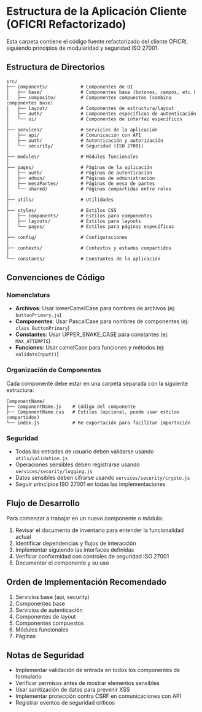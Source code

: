 # Estructura de la Aplicación Cliente (OFICRI Refactorizado)

Esta carpeta contiene el código fuente refactorizado del cliente OFICRI, siguiendo principios de modularidad y seguridad ISO 27001.

## Estructura de Directorios

```
src/
├── components/            # Componentes de UI
│   ├── base/              # Componentes base (botones, campos, etc.)
│   ├── composite/         # Componentes compuestos (combina componentes base)
│   ├── layout/            # Componentes de estructura/layout
│   ├── auth/              # Componentes específicos de autenticación
│   └── ui/                # Componentes de interfaz específicos
│
├── services/              # Servicios de la aplicación
│   ├── api/               # Comunicación con API
│   ├── auth/              # Autenticación y autorización
│   └── security/          # Seguridad (ISO 27001)
│
├── modules/               # Módulos funcionales
│
├── pages/                 # Páginas de la aplicación
│   ├── auth/              # Páginas de autenticación
│   ├── admin/             # Páginas de administración
│   ├── mesaPartes/        # Páginas de mesa de partes
│   └── shared/            # Páginas compartidas entre roles
│
├── utils/                 # Utilidades
│
├── styles/                # Estilos CSS
│   ├── components/        # Estilos para componentes
│   ├── layouts/           # Estilos para layouts
│   └── pages/             # Estilos para páginas específicas
│
├── config/                # Configuraciones
│
├── contexts/              # Contextos y estados compartidos
│
└── constants/             # Constantes de la aplicación
```

## Convenciones de Código

### Nomenclatura

- **Archivos**: Usar lowerCamelCase para nombres de archivos (ej: `buttonPrimary.js`)
- **Componentes**: Usar PascalCase para nombres de componentes (ej: `class ButtonPrimary`)
- **Constantes**: Usar UPPER_SNAKE_CASE para constantes (ej: `MAX_ATTEMPTS`)
- **Funciones**: Usar camelCase para funciones y métodos (ej: `validateInput()`)

### Organización de Componentes

Cada componente debe estar en una carpeta separada con la siguiente estructura:

```
ComponentName/
├── ComponentName.js    # Código del componente
├── ComponentName.css   # Estilos (opcional, puede usar estilos compartidos)
└── index.js            # Re-exportación para facilitar importación
```

### Seguridad

- Todas las entradas de usuario deben validarse usando `utils/validation.js`
- Operaciones sensibles deben registrarse usando `services/security/logging.js`
- Datos sensibles deben cifrarse usando `services/security/crypto.js`
- Seguir principios ISO 27001 en todas las implementaciones

## Flujo de Desarrollo

Para comenzar a trabajar en un nuevo componente o módulo:

1. Revisar el documento de inventario para entender la funcionalidad actual
2. Identificar dependencias y flujos de interacción
3. Implementar siguiendo las interfaces definidas
4. Verificar conformidad con controles de seguridad ISO 27001
5. Documentar el componente y su uso

## Orden de Implementación Recomendado

1. Servicios base (api, security)
2. Componentes base
3. Servicios de autenticación
4. Componentes de layout
5. Componentes compuestos
6. Módulos funcionales
7. Páginas

## Notas de Seguridad

- Implementar validación de entrada en todos los componentes de formulario
- Verificar permisos antes de mostrar elementos sensibles
- Usar sanitización de datos para prevenir XSS
- Implementar protección contra CSRF en comunicaciones con API
- Registrar eventos de seguridad críticos 